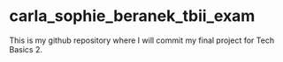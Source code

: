 # carla_sophie_beranek_tbii_exam

This is my github repository where I will commit my final project for Tech Basics 2.
